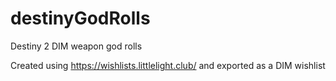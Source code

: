 # destinyGodRolls

Destiny 2 DIM weapon god rolls

Created using https://wishlists.littlelight.club/ and exported as a DIM wishlist
